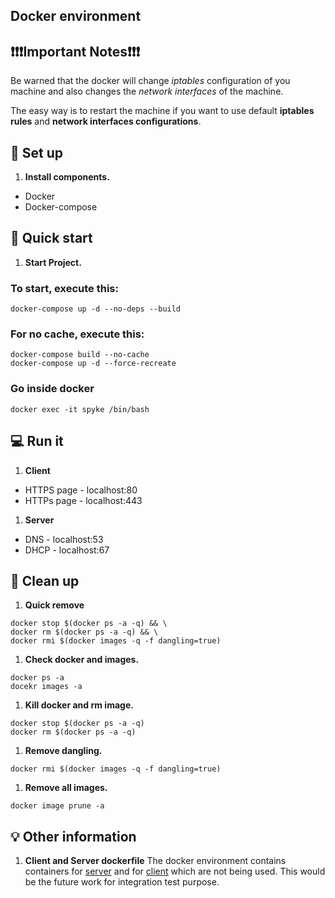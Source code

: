 
## Docker environment

## ❗❗❗Important Notes❗❗❗

Be warned that the docker will change *iptables* configuration of you machine and also changes the *network interfaces* of the machine.

The easy way is to restart the machine if you want to use default **iptables rules** and **network interfaces configurations**.

## 🔧 Set up

1. **Install components.**

* Docker
* Docker-compose

## 🚀 Quick start

1. **Start Project.**

### To start, execute this:
```shell
docker-compose up -d --no-deps --build
```

### For no cache, execute this:
```shell
docker-compose build --no-cache
docker-compose up -d --force-recreate
```

### Go inside docker
```shell
docker exec -it spyke /bin/bash
```

## 💻 Run it

1. **Client**

* HTTPS page       - localhost:80
* HTTPs page       - localhost:443

1. **Server**

* DNS             - localhost:53
* DHCP            - localhost:67

## 🧹 Clean up

1. **Quick remove**
```shell
docker stop $(docker ps -a -q) && \
docker rm $(docker ps -a -q) && \
docker rmi $(docker images -q -f dangling=true)
```

1. **Check docker and images.**
```shell
docker ps -a
docekr images -a
```

1. **Kill docker and rm image.**
```shell
docker stop $(docker ps -a -q)
docker rm $(docker ps -a -q)
```

1. **Remove dangling.**
```shell
docker rmi $(docker images -q -f dangling=true)
```

1. **Remove all images.**
```shell
docker image prune -a
```

## 💡 Other information

1. **Client and Server dockerfile**
The docker environment contains containers for [server](https://github.com/surething-project/spyke/blob/master/core/docker/server) and for [client](https://github.com/surething-project/spyke/blob/master/core/docker/server) which are not being used.
This would be the future work for integration test purpose.
